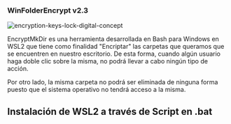 ### WinFolderEncrypt v2.3

![encryption-keys-lock-digital-concept](https://user-images.githubusercontent.com/92258683/174483135-cb583905-533d-4391-9545-657bd7bae261.jpg)

EncryptMkDir es una herramienta desarrollada en Bash para Windows en WSL2 que tiene como finalidad "Encriptar" las carpetas que queramos que se encuentren en nuestro escritorio. De esta forma, cuando algún usuario haga doble clic sobre la misma, no podrá llevar a cabo ningún tipo de acción.

Por otro lado, la misma carpeta no podrá ser eliminada de ninguna forma puesto que el sistema operativo no tendrá acceso a la misma.

## Instalación de WSL2 a través de Script en .bat



